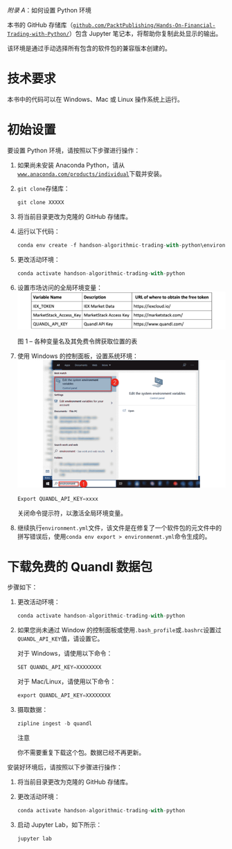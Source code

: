 *附录 A*：如何设置 Python 环境

本书的 GitHub 存储库（[`github.com/PacktPublishing/Hands-On-Financial-Trading-with-Python/`](http://github.com/PacktPublishing/Hands-On-Financial-Trading-with-Python/)）包含 Jupyter 笔记本，将帮助你复制此处显示的输出。

该环境是通过手动选择所有包含的软件包的兼容版本创建的。

# 技术要求

本书中的代码可以在 Windows、Mac 或 Linux 操作系统上运行。

# 初始设置

要设置 Python 环境，请按照以下步骤进行操作：

1.  如果尚未安装 Anaconda Python，请从[`www.anaconda.com/products/individual`](https://www.anaconda.com/products/individual)下载并安装。

1.  `git clone`存储库：

    ```py
    git clone XXXXX
    ```

1.  将当前目录更改为克隆的 GitHub 存储库。

1.  运行以下代码：

    ```py
    conda env create -f handson-algorithmic-trading-with-python\environment.yml -n handson-algorithmic-trading-with-python
    ```

1.  更改活动环境：

    ```py
    conda activate handson-algorithmic-trading-with-python
    ```

1.  设置市场访问的全局环境变量：![图 1 – 各种变量名及其免费令牌获取位置的表](img/Figure_1_Appendix_B15029.jpg)

    图 1 – 各种变量名及其免费令牌获取位置的表

1.  使用 Windows 的控制面板，设置系统环境：![图 2 – 如何在 MS Windows 中找到环境对话框](img/Figure_2_Appendix_B15029.jpg)

    ```py
    Export QUANDL_API_KEY=xxxx
    ```

    关闭命令提示符，以激活全局环境变量。

1.  继续执行`environment.yml`文件，该文件是在修复了一个软件包的元文件中的拼写错误后，使用`conda env export > environmenmt.yml`命令生成的。

# 下载免费的 Quandl 数据包

步骤如下：

1.  更改活动环境：

    ```py
    conda activate handson-algorithmic-trading-with-python
    ```

1.  如果您尚未通过 Window 的控制面板或使用`.bash_profile`或`.bashrc`设置过`QUANDL_API_KEY`值，请设置它。

    对于 Windows，请使用以下命令：

    ```py
    SET QUANDL_API_KEY=XXXXXXXX
    ```

    对于 Mac/Linux，请使用以下命令：

    ```py
    export QUANDL_API_KEY=XXXXXXXX
    ```

1.  摄取数据：

    ```py
    zipline ingest -b quandl
    ```

    注意

    你不需要重复下载这个包。数据已经不再更新。

安装好环境后，请按照以下步骤进行操作：

1.  将当前目录更改为克隆的 GitHub 存储库。

1.  更改活动环境：

    ```py
    conda activate handson-algorithmic-trading-with-python
    ```

1.  启动 Jupyter Lab，如下所示：

    ```py
    jupyter lab 
    ```
